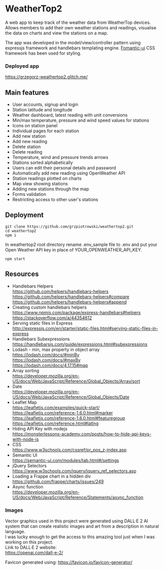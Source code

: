 # WeatherTop2
A web app to keep track of the weather data from WeatherTop devices.
Allows members to add their own weather stations and readings,
visualise the data on charts and view the stations on a map.

The app was developed in the model/view/controller pattern 
using expressjs framework and handlebars templating engine.
[Fomantic-ui](https://fomantic-ui.com/) CSS framework has been used for styling.

### Deployed app
https://grzegorz-weathertop2.glitch.me/

## Main features
* User accounts, signup and login
* Station latitude and longitude
* Weather dashboard, latest reading with unit conversions
* Min/max temperature, pressure and wind speed values for stations
* Icons on station panel
* Individual pages for each station
* Add new station
* Add new reading
* Delete station
* Delete reading
* Temperature, wind and pressure trends arrows
* Stations sorted alphabetically
* Users can edit their personal details and password
* Automatically add new reading using OpenWeather API
* Station readings plotted on charts
* Map view showing stations
* Adding new stations through the map
* Forms validation
* Restricting access to other user's stations

## Deployment
    git clone https://github.com/grzpiotrowski/weathertop2.git
    cd weathertop2
    npm i

In weathertop2 root directory rename .env_sample file to .env and put your Open Weather API key in place of YOUR_OPENWEATHER_API_KEY.

    npm start

## Resources
* Handlebars Helpers \
  https://github.com/helpers/handlebars-helpers \
  https://github.com/helpers/handlebars-helpers#compare \
  https://github.com/helpers/handlebars-helpers#append
* Creating custom handlebars helpers \
  https://www.npmjs.com/package/express-handlebars#helpers \
  https://stackoverflow.com/a/44354612
* Serving static files in Express \
  http://expressjs.com/en/starter/static-files.html#serving-static-files-in-express
* Handlebars Subexpressions \
  https://handlebarsjs.com/guide/expressions.html#subexpressions
* Lodash - min, max property in object array \
  https://lodash.com/docs/#minBy \
  https://lodash.com/docs/#maxBy \
  https://lodash.com/docs/4.17.15#map
* Array sorting \
  https://developer.mozilla.org/en-US/docs/Web/JavaScript/Reference/Global_Objects/Array/sort
* Date \
  https://developer.mozilla.org/en-US/docs/Web/JavaScript/Reference/Global_Objects/Date
* Leaflet Map \
  https://leafletjs.com/examples/quick-start/
  https://leafletjs.com/reference-1.6.0.html#marker
  https://leafletjs.com/reference-1.6.0.html#featuregroup
  https://leafletjs.com/reference.html#latlng
* Hiding API Key with nodejs \
  https://monsterlessons-academy.com/posts/how-to-hide-api-keys-with-node-js
* CSS \
  https://www.w3schools.com/cssref/pr_pos_z-index.asp
* Semantic UI \
  https://semantic-ui.com/modules/tab.html#/settings
* jQuery Selectors \
  https://www.w3schools.com/jquery/jquery_ref_selectors.asp
* Loading a Frappe chart in a hidden div \
  https://github.com/frappe/charts/issues/249
* Async function \
  https://developer.mozilla.org/en-US/docs/Web/JavaScript/Reference/Statements/async_function

### Images
Vector graphics used in this project were generated using DALL·E 2 AI system
that can create realistic images and art from a description in natural language. \
I was lucky enough to get the access to this amazing tool just when I was working on this project. \
Link to DALL·E 2 website: \
https://openai.com/dall-e-2/

Favicon generated using: https://favicon.io/favicon-generator/